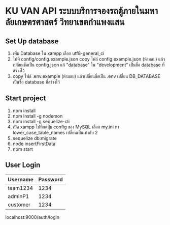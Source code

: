 # KU VAN API ระบบบริการจองรถตู้ภายในมหาลัยเกษตรศาสตร์ วิทยาเขตกําแพงแสน
## Set Up database
1. เพิ่ม Database ใน xampp เลือก utf8-general_ci
2. ไปที่ config/config.example.json copy ไฟล์ config.example.json (ห้ามลบ) แล้วเปลี่ยนชื่อเป็น config.json   แก้ "database" ใน "development" เป็นชื่อ database ที่สร้างไว้
3. copy ไฟล์ .env.example (ห้ามลบ) แล้วเปลี่ยนชื่อเป็น .env เปลี่ยน DB_DATABASE เป็นชื่อ database ที่สร้างไว้
 
## Start project
1. npm install
2. npm install -g nodemon
3. npm install -g sequelize-cli
4. เปิด xampp ไปที่กดปุ่ม config ของ MySQL เลือก my.ini หา lower_case_table_names  เปลี่ยนเป็นเท่ากับ 2 
5. sequelize db:migrate
6. node insertFirstData
7. npm start

## User Login
| Username            | Password |
| :------------------ | :------- |
| team1234            | 1234     |
| adminP1             | 1234     |
| customer            | 1234     |

localhost:9000/auth/login
